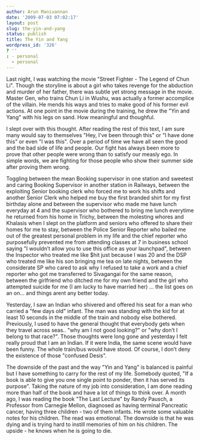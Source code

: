 ```yaml
---
author: Arun Manivannan
date: '2009-07-03 07:02:17'
layout: post
slug: the-yin-and-yang
status: publish
title: The Yin and Yang
wordpress_id: '326'
? ''
: - personal
  - personal
---
```


Last night, I was watching the movie "Street Fighter - The Legend of Chun Li".
Though the storyline is about a girl who takes revenge for the abduction and
murder of her father, there was subtle yet strong message in the movie. Master
Gen, who trains Chun Li in Wushu, was actually a former accomplice of the
villain. He mends his ways and tries to make good of his former evil actions.
At one point in the movie during the training, he drew the "Yin and Yang" with
his legs on sand. How meaningful and thoughful.

I slept over with this thought. After reading the rest of this text, I am sure
many would say to themselves "Hey, I've been through this" or "I have done
this" or even "I was this". Over a period of time we have all seen the good
and the bad side of life and people. Our fight has always been more to prove
that other people were wrong than to satisfy our measly ego. In simple words,
we are fighting for those people who show their summer side after proving them
wrong.

Toggling between the mean Booking supervisor in one station and sweetest and
caring Booking Supervisor in another station in Railways, between the
exploiting Senior booking clerk who forced me to work his shifts and another
Senior Clerk who helped me buy the first branded shirt for my first birthday
alone and between the supervisor who made me have lunch everyday at 4 and the
supervisor who bothered to bring me lunch everytime he returned from his home
in Trichy, between the molesting whores and Khalasis when I slept on the
platform and seniors who offered to share their homes for me to stay, between
the Police Senior Reporter who bailed me out of the greatest personal problem
in my life and the chief reporter who purposefully prevented me from attending
classes at 7 in business school saying "I wouldn’t allow you to use this
office as your launchpad", between the Inspector who treated me like $hit just
because I was 20 and the DSP who treated me like his son bringing me tea on
late nights, between the considerate SP who cared to ask why I refused to take
a work and a chief reporter who got me transferred to Sivagangai for the same
reason, between the girlfriend who ditched me for my own friend and the girl
who attempted suicide for me (I am lucky to have married her) … the list goes
on an on… and things arent any better today.

Yesterday, I saw an Indian who shivered and offered his seat for a man who
carried a "few days old" infant. The man was standing with the kid for at
least 10 seconds in the middle of the train and nobody else bothered.
Previously, I used to have the general thought that everybody gets when they
travel across seas.. "why am I not good looking?" or "why don’t I belong to
that race?". Those thoughts were long gone and yesterday I felt really proud
that I am an Indian. If it were India, the same scene would have been funny.
The whole train/bus would have stood. Of course, I don’t deny the existence of
those "confused Desis".

The downside of the past and the way "Yin and Yang" is balanced is painful but
I have something to carry for the rest of my life. Somebody quoted, "If a book
is able to give you one single point to ponder, then it has served its
purpose". Taking the nature of my job into consideration, I am done reading
more than half of the book and have a lot of things to think over. A month
ago, I was reading the book "The Last Lecture" by Randy Pausch, a Professor
from Carnegie Mellon, diagnosed as having terminal Pancreatic cancer, having
three children - two of them infants. He wrote some valuable notes for his
children. The read was emotional. The downside is that he was dying and is
trying hard to instill memories of him on his children. The upside - he knows
when he is going to die.

